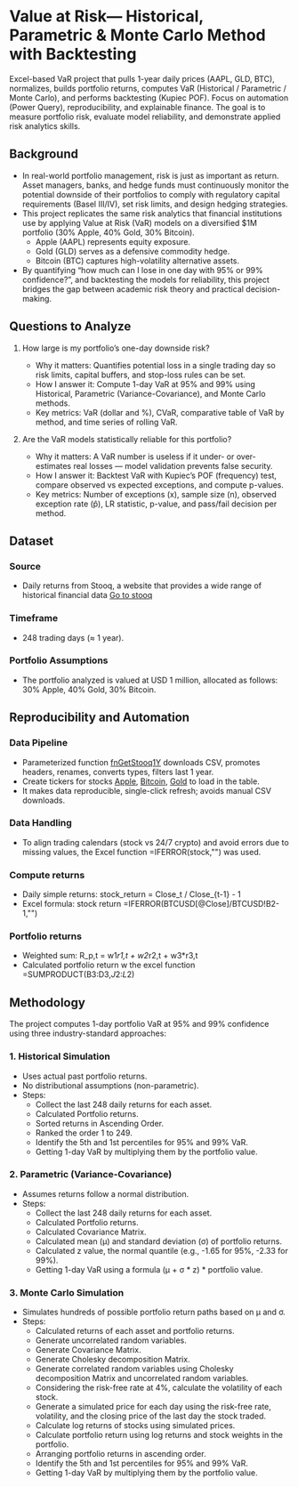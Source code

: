# Value at Risk— Historical, Parametric & Monte Carlo Method with Backtesting
Excel-based VaR project that pulls 1-year daily prices (AAPL, GLD, BTC), normalizes, builds portfolio returns, computes VaR (Historical / Parametric / Monte Carlo), and performs backtesting (Kupiec POF). Focus on automation (Power Query), reproducibility, and explainable finance.
The goal is to measure portfolio risk, evaluate model reliability, and demonstrate applied risk analytics skills.

## Background

   - In real-world portfolio management, risk is just as important as return. Asset managers, banks, and hedge funds must continuously monitor the potential downside of their portfolios to comply with regulatory capital requirements (Basel III/IV), set risk limits, and design hedging strategies.
   - This project replicates the same risk analytics that financial institutions use by applying Value at Risk (VaR) models on a diversified $1M portfolio (30% Apple, 40% Gold, 30% Bitcoin).
      - Apple (AAPL) represents equity exposure.
      - Gold (GLD) serves as a defensive commodity hedge.
      - Bitcoin (BTC) captures high-volatility alternative assets.
   - By quantifying “how much can I lose in one day with 95% or 99% confidence?”, and backtesting the models for reliability, this project bridges the gap between academic risk theory and practical decision-making.

## Questions to Analyze

1) How large is my portfolio’s one-day downside risk?
   - Why it matters: Quantifies potential loss in a single trading day so risk limits, capital buffers, and stop-loss rules can be set.
   - How I answer it: Compute 1-day VaR at 95% and 99% using Historical, Parametric (Variance-Covariance), and Monte Carlo methods.
   - Key metrics: VaR (dollar and %), CVaR, comparative table of VaR by method, and time series of rolling VaR.

2) Are the VaR models statistically reliable for this portfolio?
   - Why it matters: A VaR number is useless if it under- or over-estimates real losses — model validation prevents false security.
   - How I answer it: Backtest VaR with Kupiec’s POF (frequency) test, compare observed vs expected exceptions, and compute p-values.
   - Key metrics: Number of exceptions (x), sample size (n), observed exception rate (p̂), LR statistic, p-value, and pass/fail decision per method.
  
## Dataset 

### Source

   - Daily returns from Stooq, a website that provides a wide range of historical financial data [Go to stooq](https://stooq.com/)

### Timeframe

   - 248 trading days (≈ 1 year).

### Portfolio Assumptions

   - The portfolio analyzed is valued at USD 1 million, allocated as follows: 30% Apple, 40% Gold, 30% Bitcoin.

## Reproducibility and Automation

### Data Pipeline

   - Parameterized function [fnGetStooq1Y](code/fnGetStooq1Y.pq) downloads CSV, promotes headers, renames, converts types, filters last 1 year.
   - Create tickers for stocks [Apple](code/AAPL.US), [Bitcoin](code/BTCUSD), [Gold](code/XAUUSD) to load in the table.
   - It makes data reproducible, single-click refresh; avoids manual CSV downloads.

### Data Handling
   - To align trading calendars (stock vs 24/7 crypto) and avoid errors due to missing values, the Excel function =IFERROR(stock,"") was used.


### Compute returns

   - Daily simple returns: stock_return = Close_t / Close_{t-1} - 1
   - Excel formula: stock return =IFERROR(BTCUSD[@Close]/BTCUSD!B2-1,"")


### Portfolio returns

   - Weighted sum: R_p,t = w1*r1,t + w2*r2,t + w3*r3,t
   - Calculated portfolio return w the excel function =SUMPRODUCT(B3:D3,$J$2:$L$2)

## Methodology

The project computes 1-day portfolio VaR at 95% and 99% confidence using three industry-standard approaches:

### 1. Historical Simulation
   
   - Uses actual past portfolio returns.
   - No distributional assumptions (non-parametric).
   - Steps:
      -   Collect the last 248 daily returns for each asset.
      -   Calculated Portfolio returns.
      -   Sorted returns in Ascending Order.
      -   Ranked the order 1 to 249.
      -   Identify the 5th and 1st percentiles for 95% and 99% VaR.
      -   Getting 1-day VaR by multiplying them by the portfolio value. 
    
### 2. Parametric (Variance-Covariance)

   - Assumes returns follow a normal distribution.
   - Steps:
      - Collect the last 248 daily returns for each asset.
      - Calculated Portfolio returns.
      - Calculated Covariance Matrix.
      - Calculated mean (μ) and standard deviation (σ) of portfolio returns.
      - Calculated z value, the normal quantile (e.g., -1.65 for 95%, -2.33 for 99%).
      - Getting 1-day VaR using a formula (μ + σ * z) * portfolio value.

### 3. Monte Carlo Simulation

   - Simulates hundreds of possible portfolio return paths based on μ and σ.
   - Steps:
        - Calculated returns of each asset and portfolio returns.
        - Generate uncorrelated random variables.
        - Generate Covariance Matrix.
        - Generate Cholesky decomposition Matrix.
        - Generate correlated random variables using Cholesky decomposition Matrix and uncorrelated random variables.
        - Considering the risk-free rate at 4%, calculate the volatility of each stock.
        - Generate a simulated price for each day using the risk-free rate, volatility, and the closing price of the last day the stock traded.
        - Calculate log returns of stocks using simulated prices.
        - Calculate portfolio return using log returns and stock weights in the portfolio.
        - Arranging portfolio returns in ascending order.
        - Identify the 5th and 1st percentiles for 95% and 99% VaR.
        - Getting 1-day VaR by multiplying them by the portfolio value.

## 

 

